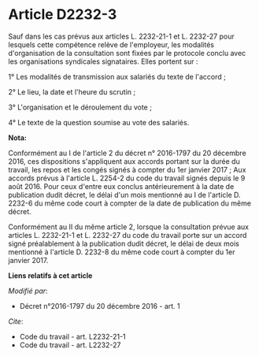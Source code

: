 # Article D2232-3

Sauf dans les cas prévus aux articles L. 2232-21-1 et L. 2232-27 pour lesquels cette compétence relève de l'employeur, les
modalités d'organisation de la consultation sont fixées par le protocole conclu avec les organisations syndicales
signataires. Elles portent sur : 

1° Les modalités de transmission aux salariés du texte de l'accord ; 

2° Le lieu, la date et l'heure du scrutin ; 

3° L'organisation et le déroulement du vote ; 

4° Le texte de la question soumise au vote des salariés.

**Nota:**

Conformément au I de l'article 2 du décret n° 2016-1797 du 20 décembre 2016, ces dispositions s'appliquent aux accords
portant sur la durée du travail, les repos et les congés signés à compter du 1er janvier 2017 ; Aux accords prévus à
l'article L. 2254-2 du code du travail signés depuis le 9 août 2016. Pour ceux d'entre eux conclus antérieurement à la date
de publication dudit décret, le délai d'un mois mentionné au I de l'article D. 2232-6 du même code court à compter de la date
de publication du même décret.

Conformément au II du même article 2, lorsque la consultation prévue aux articles L. 2232-21-1 et L. 2232-27 du code du
travail porte sur un accord signé préalablement à la publication dudit décret, le délai de deux mois mentionné à l'article D.
2232-8 du même code court à compter du 1er janvier 2017.

**Liens relatifs à cet article**

_Modifié par_:

  - Décret n°2016-1797 du 20 décembre 2016 - art. 1

_Cite_:

  - Code du travail - art. L2232-21-1
  - Code du travail - art. L2232-27
